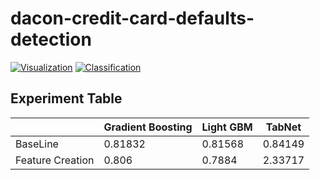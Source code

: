 # dacon-credit-card-defaults-detection
[![Visualization](https://colab.research.google.com/assets/colab-badge.svg)](https://colab.research.google.com/github/sinbaramDL/dacon-credit-card-defaults-detection/blob/main/visualization.ipynb)
[![Classification](https://colab.research.google.com/assets/colab-badge.svg)](https://colab.research.google.com/github/sinbaramDL/dacon-credit-card-defaults-detection/blob/main/classification.ipynb)

## Experiment Table

|                  | Gradient Boosting | Light GBM | TabNet  |
| ---------------- | ----------------- | --------- | ------- |
| BaseLine         |       0.81832     | 0.81568   | 0.84149 |
| Feature Creation |       0.806       |  0.7884   | 2.33717 |